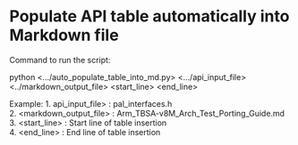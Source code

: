 # Populate API table automatically into Markdown file

Command to run the script:

python <.../auto_populate_table_into_md.py> <.../api_input_file> <../markdown_output_file> <start_line> <end_line>

Example:
	1. api_input_file>		: pal_interfaces.h<br/>
	2. <markdown_output_file>	: Arm_TBSA-v8M_Arch_Test_Porting_Guide.md<br/>
	3. <start_line>			: Start line of table insertion<br/>
	4. <end_line>			: End line of table insertion<br/>
